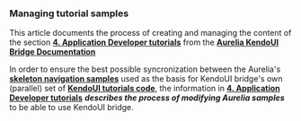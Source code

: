 ### Managing tutorial samples

This article documents the process of creating and managing the content of the section **[4. Application Developer tutorials](https://aurelia-ui-toolkits.gitbooks.io/kendoui-bridge-docs/content/developers_tutorials.html)** from the **[Aurelia KendoUI Bridge Documentation](https://aurelia-ui-toolkits.gitbooks.io/kendoui-bridge-docs/content/)**

In order to ensure the best possible syncronization between the Aurelia's **[skeleton navigation samples](https://github.com/aurelia/skeleton-navigation)** used as the basis for KendoUI bridge's own (parallel) set of **[KendoUI tutorials code](https://github.com/aurelia-ui-toolkits/kendoui-tutorials-code)**, the information in **[4. Application Developer tutorials](https://aurelia-ui-toolkits.gitbooks.io/kendoui-bridge-docs/content/developers_tutorials.html)** ___describes the process of modifying Aurelia samples___ to be able to use KendoUI bridge.
